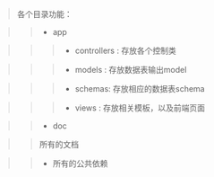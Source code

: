 >各个目录功能：

>> - app

>>> - controllers : 存放各个控制类

>>> - models : 存放数据表输出model

>>> - schemas: 存放相应的数据表schema

>>> - views : 存放相关模板，以及前端页面

>> - doc 

>> 所有的文档

>> - 所有的公共依赖
